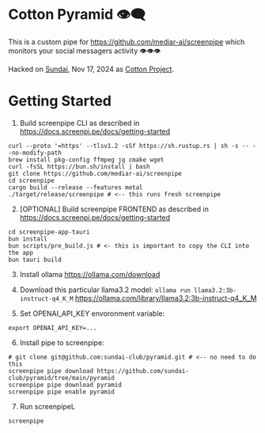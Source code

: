 # Cotton Pyramid 👁️‍🗨️ 

This is a custom pipe for https://github.com/mediar-ai/screenpipe which monitors your social messagers activity 👁️👁️👁️

Hacked on [Sundai](https://sundai.club/), Nov 17, 2024 as [Cotton Project](https://v2.sundai.club/projects/578d7928-03db-4165-8edd-8063e621388e).

# Getting Started

1. Build screenpipe CLI as described in https://docs.screenpi.pe/docs/getting-started

```
curl --proto '=https' --tlsv1.2 -sSf https://sh.rustup.rs | sh -s -- --no-modify-path
brew install pkg-config ffmpeg jq cmake wget
curl -fsSL https://bun.sh/install | bash
git clone https://github.com/mediar-ai/screenpipe
cd screenpipe
cargo build --release --features metal
./target/release/screenpipe # <-- this runs fresh screenpipe
```

2. [OPTIONAL] Build screenpipe FRONTEND as described in https://docs.screenpi.pe/docs/getting-started

```
cd screenpipe-app-tauri
bun install
bun scripts/pre_build.js # <- this is important to copy the CLI into the app
bun tauri build
```

3. Install ollama https://ollama.com/download

4. Download this particular llama3.2 model: `ollama run llama3.2:3b-instruct-q4_K_M` https://ollama.com/library/llama3.2:3b-instruct-q4_K_M

5. Set OPENAI_API_KEY envoronment variable:
```
export OPENAI_API_KEY=...
```

6. Install pipe to screenpipe:

```
# git clone git@github.com:sundai-club/pyramid.git # <-- no need to do this
screenpipe pipe download https://github.com/sundai-club/pyramid/tree/main/pyramid
screenpipe pipe download pyramid
screenpipe pipe enable pyramid
```

7. Run screenpipeL

```
screenpipe
```
